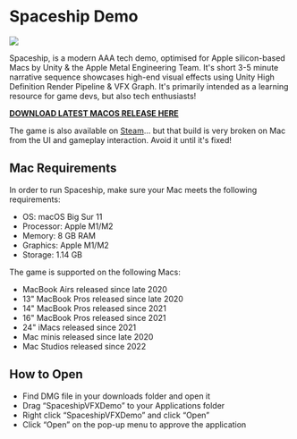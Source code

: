 # Spaceship Demo

![](https://blogs.unity3d.com/wp-content/uploads/2019/08/image10.png)

Spaceship, is a modern AAA tech demo, optimised for Apple silicon-based Macs by Unity & the Apple Metal Engineering Team. It's short 3-5 minute narrative sequence showcases high-end visual effects using Unity High Definition Render Pipeline & VFX Graph. It's primarily intended as a learning resource for game devs, but also tech enthusiasts! 

**[DOWNLOAD LATEST MACOS RELEASE HERE](https://github.com/mrmacright/SpaceshipDemo/releases/tag/MrMacRightBuilds)**

The game is also available on [Steam](https://store.steampowered.com/app/1605230/Spaceship__Visual_Effect_Graph_Demo/)... but that build is very broken on Mac from the UI and gameplay interaction. Avoid it until it's fixed! 

## Mac Requirements

In order to run Spaceship, make sure your Mac meets the following requirements:
* OS: macOS Big Sur 11 
* Processor: Apple M1/M2
* Memory: 8 GB RAM
* Graphics: Apple M1/M2
* Storage: 1.14 GB

The game is supported on the following Macs:
* MacBook Airs released since late 2020
* 13" MacBook Pros released since late 2020
* 14" MacBook Pros released since 2021
* 16" MacBook Pros released since 2021
* 24" iMacs released since 2021
* Mac minis released since late 2020
* Mac Studios released since 2022

## How to Open
* Find DMG file in your downloads folder and open it
* Drag “SpaceshipVFXDemo” to your Applications folder
* Right click “SpaceshipVFXDemo” and click “Open”
* Click “Open” on the pop-up menu to approve the application 
